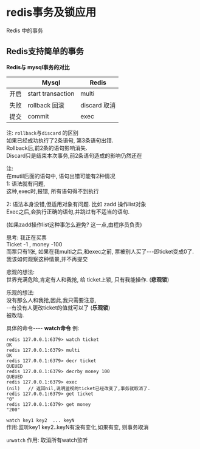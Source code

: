 # redis事务及锁应用


Redis 中的事务

## Redis支持简单的事务

**Redis与 mysql事务的对比**

|   | Mysql | Redis |
| ------------- | ------------- | ------------- |
| 开启 | start transaction  |  multi      |
| 失败 | rollback 回滚       | discard 取消  |
| 提交 | commit             |  exec    |


注: `rollback`与`discard` 的区别  
如果已经成功执行了2条语句, 第3条语句出错.  
Rollback后,前2条的语句影响消失.  
Discard只是结束本次事务,前2条语句造成的影响仍然还在  

注:  
在mutil后面的语句中, 语句出错可能有2种情况  
1: 语法就有问题,   
这种,exec时,报错, 所有语句得不到执行  

2: 语法本身没错,但适用对象有问题. 比如 zadd 操作list对象  
Exec之后,会执行正确的语句,并跳过有不适当的语句.  

(如果zadd操作list这种事怎么避免? 这一点,由程序员负责)


思考: 
我正在买票  
Ticket -1 , money -100  
而票只有1张, 如果在我multi之后,和exec之前, 票被别人买了---即ticket变成0了.  
我该如何观察这种情景,并不再提交  

悲观的想法:   
世界充满危险,肯定有人和我抢, 给 ticket上锁, 只有我能操作. (**悲观锁**)  

乐观的想法:  
没有那么人和我抢,因此,我只需要注意,  
--有没有人更改ticket的值就可以了 (**乐观锁**)   
 被改动.  


具体的命令----  **watch命令** 
例:   
```
redis 127.0.0.1:6379> watch ticket
OK
redis 127.0.0.1:6379> multi
OK
redis 127.0.0.1:6379> decr ticket
QUEUED
redis 127.0.0.1:6379> decrby money 100
QUEUED
redis 127.0.0.1:6379> exec
(nil)   // 返回nil,说明监视的ticket已经改变了,事务就取消了.
redis 127.0.0.1:6379> get ticket
"0"
redis 127.0.0.1:6379> get money
"200"
```

`watch key1 key2  ... keyN`  
作用:监听key1 key2..keyN有没有变化,如果有变, 则事务取消  

`unwatch`
作用: 取消所有watch监听



